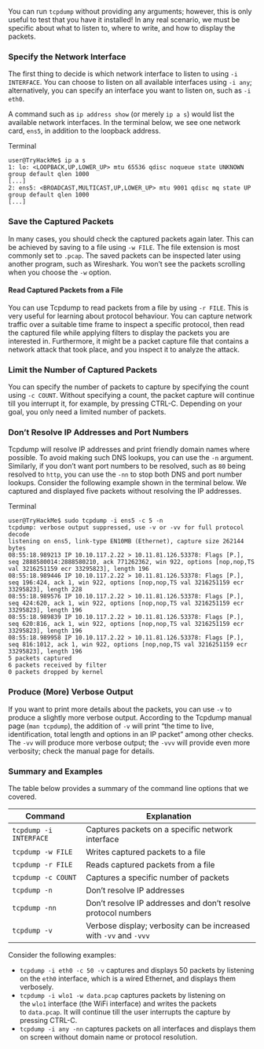 You can run `tcpdump` without providing any arguments; however, this is only useful to test that you have it installed! In any real scenario, we must be specific about what to listen to, where to write, and how to display the packets.

### Specify the Network Interface

The first thing to decide is which network interface to listen to using `-i INTERFACE`. You can choose to listen on all available interfaces using `-i any`; alternatively, you can specify an interface you want to listen on, such as `-i eth0`.

A command such as `ip address show` (or merely `ip a s`) would list the available network interfaces. In the terminal below, we see one network card, `ens5`, in addition to the loopback address.

Terminal

```shell-session
user@TryHackMe$ ip a s
1: lo: <LOOPBACK,UP,LOWER_UP> mtu 65536 qdisc noqueue state UNKNOWN group default qlen 1000
[...]
2: ens5: <BROADCAST,MULTICAST,UP,LOWER_UP> mtu 9001 qdisc mq state UP group default qlen 1000
[...]
```

### Save the Captured Packets

In many cases, you should check the captured packets again later. This can be achieved by saving to a file using `-w FILE`. The file extension is most commonly set to `.pcap`. The saved packets can be inspected later using another program, such as Wireshark. You won’t see the packets scrolling when you choose the `-w` option.

#### Read Captured Packets from a File

You can use Tcpdump to read packets from a file by using `-r FILE`. This is very useful for learning about protocol behaviour. You can capture network traffic over a suitable time frame to inspect a specific protocol, then read the captured file while applying filters to display the packets you are interested in. Furthermore, it might be a packet capture file that contains a network attack that took place, and you inspect it to analyze the attack.

### Limit the Number of Captured Packets

You can specify the number of packets to capture by specifying the count using `-c COUNT`. Without specifying a count, the packet capture will continue till you interrupt it, for example, by pressing CTRL-C. Depending on your goal, you only need a limited number of packets.

### Don’t Resolve IP Addresses and Port Numbers

Tcpdump will resolve IP addresses and print friendly domain names where possible. To avoid making such DNS lookups, you can use the `-n` argument. Similarly, if you don’t want port numbers to be resolved, such as `80` being resolved to `http`, you can use the `-nn` to stop both DNS and port number lookups. Consider the following example shown in the terminal below. We captured and displayed five packets without resolving the IP addresses.

Terminal

```shell-session
user@TryHackMe$ sudo tcpdump -i ens5 -c 5 -n
tcpdump: verbose output suppressed, use -v or -vv for full protocol decode
listening on ens5, link-type EN10MB (Ethernet), capture size 262144 bytes
08:55:18.989213 IP 10.10.117.2.22 > 10.11.81.126.53378: Flags [P.], seq 2888580014:2888580210, ack 771262362, win 922, options [nop,nop,TS val 3216251159 ecr 33295823], length 196
08:55:18.989446 IP 10.10.117.2.22 > 10.11.81.126.53378: Flags [P.], seq 196:424, ack 1, win 922, options [nop,nop,TS val 3216251159 ecr 33295823], length 228
08:55:18.989576 IP 10.10.117.2.22 > 10.11.81.126.53378: Flags [P.], seq 424:620, ack 1, win 922, options [nop,nop,TS val 3216251159 ecr 33295823], length 196
08:55:18.989839 IP 10.10.117.2.22 > 10.11.81.126.53378: Flags [P.], seq 620:816, ack 1, win 922, options [nop,nop,TS val 3216251159 ecr 33295823], length 196
08:55:18.989958 IP 10.10.117.2.22 > 10.11.81.126.53378: Flags [P.], seq 816:1012, ack 1, win 922, options [nop,nop,TS val 3216251159 ecr 33295823], length 196
5 packets captured
6 packets received by filter
0 packets dropped by kernel
```

### Produce (More) Verbose Output

If you want to print more details about the packets, you can use `-v` to produce a slightly more verbose output. According to the Tcpdump manual page (`man tcpdump`), the addition of `-v` will print “the time to live, identification, total length and options in an IP packet” among other checks. The `-vv` will produce more verbose output; the `-vvv` will provide even more verbosity; check the manual page for details.

### Summary and Examples

The table below provides a summary of the command line options that we covered.

|Command|Explanation|
|---|---|
|`tcpdump -i INTERFACE`|Captures packets on a specific network interface|
|`tcpdump -w FILE`|Writes captured packets to a file|
|`tcpdump -r FILE`|Reads captured packets from a file|
|`tcpdump -c COUNT`|Captures a specific number of packets|
|`tcpdump -n`|Don’t resolve IP addresses|
|`tcpdump -nn`|Don’t resolve IP addresses and don’t resolve protocol numbers|
|`tcpdump -v`|Verbose display; verbosity can be increased with `-vv` and `-vvv`|

Consider the following examples:

- `tcpdump -i eth0 -c 50 -v` captures and displays 50 packets by listening on the `eth0` interface, which is a wired Ethernet, and displays them verbosely.
- `tcpdump -i wlo1 -w data.pcap` captures packets by listening on the `wlo1` interface (the WiFi interface) and writes the packets to `data.pcap`. It will continue till the user interrupts the capture by pressing CTRL-C.
- `tcpdump -i any -nn` captures packets on all interfaces and displays them on screen without domain name or protocol resolution.